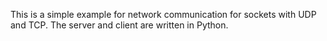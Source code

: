 This is a simple example for network communication for sockets with UDP and TCP. The server and client are written in Python.